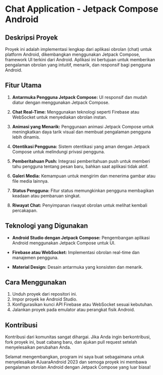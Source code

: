 # Chat Application - Jetpack Compose Android

## Deskripsi Proyek

Proyek ini adalah implementasi lengkap dari aplikasi obrolan (chat) untuk platform Android, dikembangkan menggunakan Jetpack Compose, framework UI terkini dari Android. Aplikasi ini bertujuan untuk memberikan pengalaman obrolan yang intuitif, menarik, dan responsif bagi pengguna Android.

## Fitur Utama

1. **Antarmuka Pengguna Jetpack Compose:** UI responsif dan mudah diatur dengan menggunakan Jetpack Compose.

2. **Chat Real-Time:** Menggunakan teknologi seperti Firebase atau WebSocket untuk menyediakan obrolan instan.

3. **Animasi yang Menarik:** Penggunaan animasi Jetpack Compose untuk meningkatkan daya tarik visual dan membuat pengalaman pengguna lebih dinamis.

4. **Otentikasi Pengguna:** Sistem otentikasi yang aman dengan Jetpack Compose untuk melindungi privasi pengguna.

5. **Pemberitahuan Push:** Integrasi pemberitahuan push untuk memberi tahu pengguna tentang pesan baru, bahkan saat aplikasi tidak aktif.

6. **Galeri Media:** Kemampuan untuk mengirim dan menerima gambar atau file media lainnya.

7. **Status Pengguna:** Fitur status memungkinkan pengguna membagikan keadaan atau pembaruan singkat.

8. **Riwayat Chat:** Penyimpanan riwayat obrolan untuk melihat kembali percakapan.

## Teknologi yang Digunakan

- **Android Studio dengan Jetpack Compose:** Pengembangan aplikasi Android menggunakan Jetpack Compose untuk UI.
  
- **Firebase atau WebSocket:** Implementasi obrolan real-time dan manajemen pengguna.

- **Material Design:** Desain antarmuka yang konsisten dan menarik.

## Cara Menggunakan

1. Unduh proyek dari repositori ini.
2. Impor proyek ke Android Studio.
3. Konfigurasikan kunci API Firebase atau WebSocket sesuai kebutuhan.
4. Jalankan proyek pada emulator atau perangkat fisik Android.

## Kontribusi

Kontribusi dari komunitas sangat dihargai. Jika Anda ingin berkontribusi, fork proyek ini, buat cabang baru, dan ajukan pull request setelah menyelesaikan perubahan Anda. 


Selamat mengembangkan, program ini saya buat sebagaimana untuk menyelesaikan #JuaraAndroid 2023 dan semoga proyek ini membawa pengalaman obrolan Android dengan Jetpack Compose yang luar biasa!
